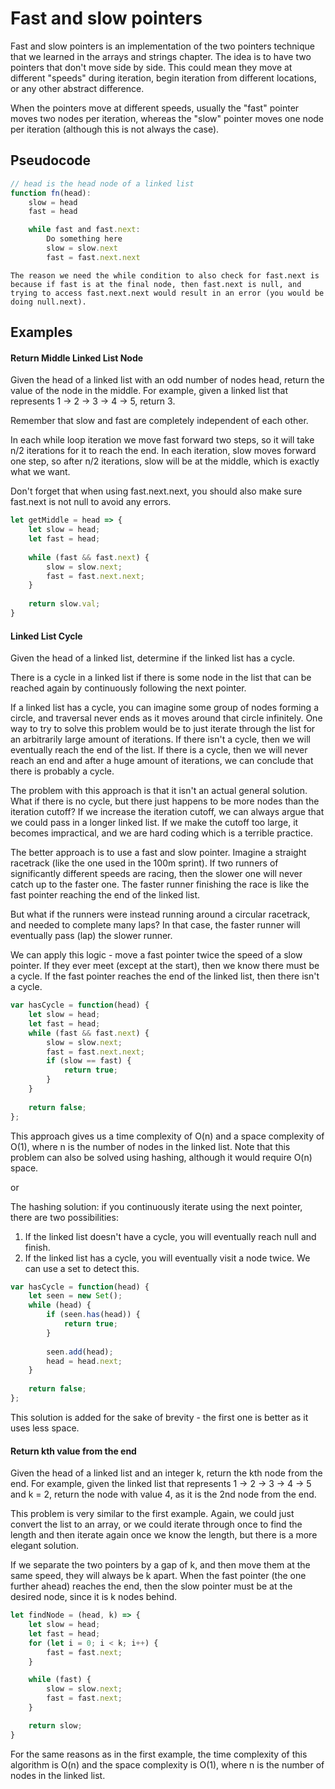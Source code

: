 # Fast and slow pointers

Fast and slow pointers is an implementation of the two pointers technique that we learned in the arrays and strings chapter. The idea is to have two pointers that don't move side by side. This could mean they move at different "speeds" during iteration, begin iteration from different locations, or any other abstract difference.

When the pointers move at different speeds, usually the "fast" pointer moves two nodes per iteration, whereas the "slow" pointer moves one node per iteration (although this is not always the case). 

## Pseudocode

```js
// head is the head node of a linked list
function fn(head):
    slow = head
    fast = head

    while fast and fast.next:
        Do something here
        slow = slow.next
        fast = fast.next.next
```
    The reason we need the while condition to also check for fast.next is because if fast is at the final node, then fast.next is null, and trying to access fast.next.next would result in an error (you would be doing null.next).

## Examples

#### Return Middle Linked List Node

Given the head of a linked list with an odd number of nodes head, return the value of the node in the middle. For example, given a linked list that represents 1 -> 2 -> 3 -> 4 -> 5, return 3.

Remember that slow and fast are completely independent of each other.

In each while loop iteration we move fast forward two steps, so it will take n/2 iterations for it to reach the end. In each iteration, slow moves forward one step, so after n/2 iterations, slow will be at the middle, which is exactly what we want.

Don't forget that when using fast.next.next, you should also make sure fast.next is not null to avoid any errors.

```js
let getMiddle = head => {
    let slow = head;
    let fast = head;
    
    while (fast && fast.next) {
        slow = slow.next;
        fast = fast.next.next;
    }
    
    return slow.val;
}
```

#### Linked List Cycle

Given the head of a linked list, determine if the linked list has a cycle.

There is a cycle in a linked list if there is some node in the list that can be reached again by continuously following the next pointer.

If a linked list has a cycle, you can imagine some group of nodes forming a circle, and traversal never ends as it moves around that circle infinitely. One way to try to solve this problem would be to just iterate through the list for an arbitrarily large amount of iterations. If there isn't a cycle, then we will eventually reach the end of the list. If there is a cycle, then we will never reach an end and after a huge amount of iterations, we can conclude that there is probably a cycle.

The problem with this approach is that it isn't an actual general solution. What if there is no cycle, but there just happens to be more nodes than the iteration cutoff? If we increase the iteration cutoff, we can always argue that we could pass in a longer linked list. If we make the cutoff too large, it becomes impractical, and we are hard coding which is a terrible practice.

The better approach is to use a fast and slow pointer. Imagine a straight racetrack (like the one used in the 100m sprint). If two runners of significantly different speeds are racing, then the slower one will never catch up to the faster one. The faster runner finishing the race is like the fast pointer reaching the end of the linked list.

But what if the runners were instead running around a circular racetrack, and needed to complete many laps? In that case, the faster runner will eventually pass (lap) the slower runner.

We can apply this logic - move a fast pointer twice the speed of a slow pointer. If they ever meet (except at the start), then we know there must be a cycle. If the fast pointer reaches the end of the linked list, then there isn't a cycle.

```js
var hasCycle = function(head) {
    let slow = head;
    let fast = head;
    while (fast && fast.next) {
        slow = slow.next;
        fast = fast.next.next;
        if (slow == fast) {
            return true;
        }
    }
    
    return false;
};
```

This approach gives us a time complexity of O(n) and a space complexity of O(1), where n is the number of nodes in the linked list. Note that this problem can also be solved using hashing, although it would require O(n) space.

or 

The hashing solution: if you continuously iterate using the next pointer, there are two possibilities:

1. If the linked list doesn't have a cycle, you will eventually reach null and finish.
1. If the linked list has a cycle, you will eventually visit a node twice. We can use a set to detect this.

```js
var hasCycle = function(head) {
    let seen = new Set();
    while (head) {
        if (seen.has(head)) {
            return true;
        }
        
        seen.add(head);
        head = head.next;
    }
    
    return false;
};
```

This solution is added for the sake of brevity - the first one is better as it uses less space.

#### Return kth value from the end

Given the head of a linked list and an integer k, return the kth node from the end. For example, given the linked list that represents 1 -> 2 -> 3 -> 4 -> 5 and k = 2, return the node with value 4, as it is the 2nd node from the end.

This problem is very similar to the first example. Again, we could just convert the list to an array, or we could iterate through once to find the length and then iterate again once we know the length, but there is a more elegant solution.

If we separate the two pointers by a gap of k, and then move them at the same speed, they will always be k apart. When the fast pointer (the one further ahead) reaches the end, then the slow pointer must be at the desired node, since it is k nodes behind.

```js
let findNode = (head, k) => {
    let slow = head;
    let fast = head;
    for (let i = 0; i < k; i++) {
        fast = fast.next;
    }

    while (fast) {
        slow = slow.next;
        fast = fast.next;
    }

    return slow;
}
```

For the same reasons as in the first example, the time complexity of this algorithm is O(n) and the space complexity is O(1), where n is the number of nodes in the linked list.